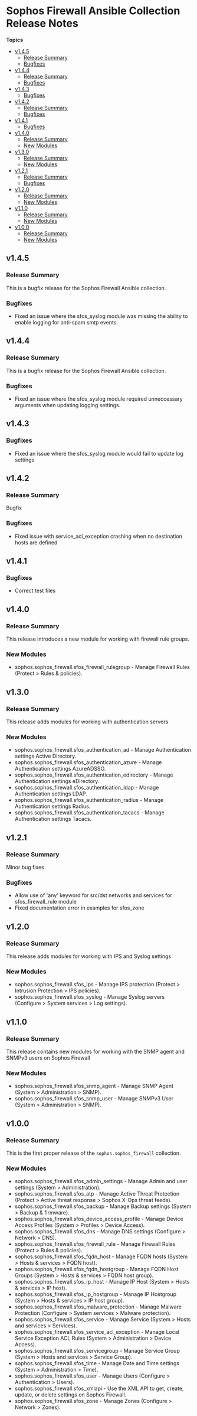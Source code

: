 # Sophos Firewall Ansible Collection Release Notes

**Topics**

- <a href="#v1-4-5">v1\.4\.5</a>
    - <a href="#release-summary">Release Summary</a>
    - <a href="#bugfixes">Bugfixes</a>
- <a href="#v1-4-4">v1\.4\.4</a>
    - <a href="#release-summary-1">Release Summary</a>
    - <a href="#bugfixes-1">Bugfixes</a>
- <a href="#v1-4-3">v1\.4\.3</a>
    - <a href="#bugfixes-2">Bugfixes</a>
- <a href="#v1-4-2">v1\.4\.2</a>
    - <a href="#release-summary-2">Release Summary</a>
    - <a href="#bugfixes-3">Bugfixes</a>
- <a href="#v1-4-1">v1\.4\.1</a>
    - <a href="#bugfixes-4">Bugfixes</a>
- <a href="#v1-4-0">v1\.4\.0</a>
    - <a href="#release-summary-3">Release Summary</a>
    - <a href="#new-modules">New Modules</a>
- <a href="#v1-3-0">v1\.3\.0</a>
    - <a href="#release-summary-4">Release Summary</a>
    - <a href="#new-modules-1">New Modules</a>
- <a href="#v1-2-1">v1\.2\.1</a>
    - <a href="#release-summary-5">Release Summary</a>
    - <a href="#bugfixes-5">Bugfixes</a>
- <a href="#v1-2-0">v1\.2\.0</a>
    - <a href="#release-summary-6">Release Summary</a>
    - <a href="#new-modules-2">New Modules</a>
- <a href="#v1-1-0">v1\.1\.0</a>
    - <a href="#release-summary-7">Release Summary</a>
    - <a href="#new-modules-3">New Modules</a>
- <a href="#v1-0-0">v1\.0\.0</a>
    - <a href="#release-summary-8">Release Summary</a>
    - <a href="#new-modules-4">New Modules</a>

<a id="v1-4-5"></a>
## v1\.4\.5

<a id="release-summary"></a>
### Release Summary

This is a bugfix release for the Sophos Firewall Ansible collection\.

<a id="bugfixes"></a>
### Bugfixes

* Fixed an issue where the sfos\_syslog module was missing the ability to enable logging for anti\-spam smtp events\.

<a id="v1-4-4"></a>
## v1\.4\.4

<a id="release-summary-1"></a>
### Release Summary

This is a bugfix release for the Sophos Firewall Ansible collection\.

<a id="bugfixes-1"></a>
### Bugfixes

* Fixed an issue where the sfos\_syslog module required unneccessary arguments when updating logging settings\.

<a id="v1-4-3"></a>
## v1\.4\.3

<a id="bugfixes-2"></a>
### Bugfixes

* Fixed an issue where the sfos\_syslog module would fail to update log settings

<a id="v1-4-2"></a>
## v1\.4\.2

<a id="release-summary-2"></a>
### Release Summary

Bugfix

<a id="bugfixes-3"></a>
### Bugfixes

* Fixed issue with service\_acl\_exception crashing when no destination hosts are defined

<a id="v1-4-1"></a>
## v1\.4\.1

<a id="bugfixes-4"></a>
### Bugfixes

* Correct test files

<a id="v1-4-0"></a>
## v1\.4\.0

<a id="release-summary-3"></a>
### Release Summary

This release introduces a new module for working with firewall rule groups\.

<a id="new-modules"></a>
### New Modules

* sophos\.sophos\_firewall\.sfos\_firewall\_rulegroup \- Manage Firewall Rules \(Protect \> Rules \& policies\)\.

<a id="v1-3-0"></a>
## v1\.3\.0

<a id="release-summary-4"></a>
### Release Summary

This release adds modules for working with authentication servers

<a id="new-modules-1"></a>
### New Modules

* sophos\.sophos\_firewall\.sfos\_authentication\_ad \- Manage Authentication settings Active Directory\.
* sophos\.sophos\_firewall\.sfos\_authentication\_azure \- Manage Authentication settings AzureADSSO\.
* sophos\.sophos\_firewall\.sfos\_authentication\_edirectory \- Manage Authentication settings eDirectory\.
* sophos\.sophos\_firewall\.sfos\_authentication\_ldap \- Manage Authentication settings LDAP\.
* sophos\.sophos\_firewall\.sfos\_authentication\_radius \- Manage Authentication settings Radius\.
* sophos\.sophos\_firewall\.sfos\_authentication\_tacacs \- Manage Authentication settings Tacacs\.

<a id="v1-2-1"></a>
## v1\.2\.1

<a id="release-summary-5"></a>
### Release Summary

Minor bug fixes

<a id="bugfixes-5"></a>
### Bugfixes

* Allow use of \'any\' keyword for src/dst networks and services for sfos\_firewall\_rule module
* Fixed documentation error in examples for sfos\_zone

<a id="v1-2-0"></a>
## v1\.2\.0

<a id="release-summary-6"></a>
### Release Summary

This release adds modules for working with IPS and Syslog settings

<a id="new-modules-2"></a>
### New Modules

* sophos\.sophos\_firewall\.sfos\_ips \- Manage IPS protection \(Protect \> Intrusion Protection \> IPS policies\)\.
* sophos\.sophos\_firewall\.sfos\_syslog \- Manage Syslog servers \(Configure \> System services \> Log settings\)\.

<a id="v1-1-0"></a>
## v1\.1\.0

<a id="release-summary-7"></a>
### Release Summary

This release contains new modules for working with the SNMP agent and SNMPv3 users on Sophos Firewall

<a id="new-modules-3"></a>
### New Modules

* sophos\.sophos\_firewall\.sfos\_snmp\_agent \- Manage SNMP Agent \(System \> Administration \> SNMP\)\.
* sophos\.sophos\_firewall\.sfos\_snmp\_user \- Manage SNMPv3 User \(System \> Administration \> SNMP\)\.

<a id="v1-0-0"></a>
## v1\.0\.0

<a id="release-summary-8"></a>
### Release Summary

This is the first proper release of the <code>sophos\.sophos\_firewall</code> collection\.

<a id="new-modules-4"></a>
### New Modules

* sophos\.sophos\_firewall\.sfos\_admin\_settings \- Manage Admin and user settings \(System \> Administration\)\.
* sophos\.sophos\_firewall\.sfos\_atp \- Manage Active Threat Protection \(Protect \> Active threat response \> Sophos X\-Ops threat feeds\)\.
* sophos\.sophos\_firewall\.sfos\_backup \- Manage Backup settings \(System \> Backup \& firmware\)\.
* sophos\.sophos\_firewall\.sfos\_device\_access\_profile \- Manage Device Access Profiles \(System \> Profiles \> Device Access\)\.
* sophos\.sophos\_firewall\.sfos\_dns \- Manage DNS settings \(Configure \> Network \> DNS\)\.
* sophos\.sophos\_firewall\.sfos\_firewall\_rule \- Manage Firewall Rules \(Protect \> Rules \& policies\)\.
* sophos\.sophos\_firewall\.sfos\_fqdn\_host \- Manage FQDN hosts \(System \> Hosts \& services \> FQDN host\)\.
* sophos\.sophos\_firewall\.sfos\_fqdn\_hostgroup \- Manage FQDN Host Groups \(System \> Hosts \& services \> FQDN host group\)\.
* sophos\.sophos\_firewall\.sfos\_ip\_host \- Manage IP Host \(System \> Hosts \& services \> IP host\)\.
* sophos\.sophos\_firewall\.sfos\_ip\_hostgroup \- Manage IP Hostgroup \(System \> Hosts \& services \> IP host group\)\.
* sophos\.sophos\_firewall\.sfos\_malware\_protection \- Manage Malware Protection \(Configure \> System services \> Malware protection\)\.
* sophos\.sophos\_firewall\.sfos\_service \- Manage Service \(System \> Hosts and services \> Services\)\.
* sophos\.sophos\_firewall\.sfos\_service\_acl\_exception \- Manage Local Service Exception ACL Rules \(System \> Administration \> Device Access\)\.
* sophos\.sophos\_firewall\.sfos\_servicegroup \- Manage Service Group \(System \> Hosts and services \> Service Group\)\.
* sophos\.sophos\_firewall\.sfos\_time \- Manage Date and Time settings \(System \> Administration \> Time\)\.
* sophos\.sophos\_firewall\.sfos\_user \- Manage Users \(Configure \> Authentication \> Users\)\.
* sophos\.sophos\_firewall\.sfos\_xmlapi \- Use the XML API to get\, create\, update\, or delete settings on Sophos Firewall\.
* sophos\.sophos\_firewall\.sfos\_zone \- Manage Zones \(Configure \> Network \> Zones\)\.

